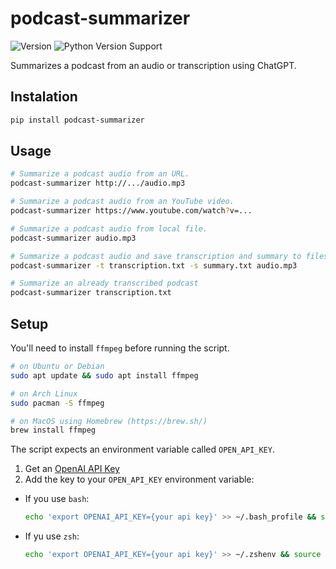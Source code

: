 # podcast-summarizer
![Version](https://img.shields.io/pypi/v/podcast-summarizer)
![Python Version Support](https://img.shields.io/pypi/pyversions/podcast-summarizer)

Summarizes a podcast from an audio or transcription using ChatGPT.

## Instalation
```bash
pip install podcast-summarizer
```

## Usage
```bash
# Summarize a podcast audio from an URL.
podcast-summarizer http://.../audio.mp3

# Summarize a podcast audio from an YouTube video.
podcast-summarizer https://www.youtube.com/watch?v=...

# Summarize a podcast audio from local file.
podcast-summarizer audio.mp3

# Summarize a podcast audio and save transcription and summary to files.
podcast-summarizer -t transcription.txt -s summary.txt audio.mp3

# Summarize an already transcribed podcast
podcast-summarizer transcription.txt
```

## Setup
You'll need to install `ffmpeg` before running the script.

```bash
# on Ubuntu or Debian
sudo apt update && sudo apt install ffmpeg

# on Arch Linux
sudo pacman -S ffmpeg

# on MacOS using Homebrew (https://brew.sh/)
brew install ffmpeg
```

The script expects an environment variable called `OPEN_API_KEY`.

1. Get an [OpenAI API Key](https://github.com/Significant-Gravitas/Auto-GPT#:~:text=Get%20an%20OpenAI-,API%20Key,-Download%20the%20latest)
2. Add the key to your `OPEN_API_KEY` environment variable:
  - If you use `bash`:
    ```bash
    echo 'export OPENAI_API_KEY={your api key}' >> ~/.bash_profile && source ~/.bash_profile
    ```
  - If yu use `zsh`:
    ```bash
    echo 'export OPENAI_API_KEY={your api key}' >> ~/.zshenv && source ~/.zshenv
    ```
